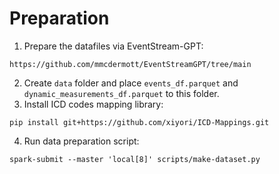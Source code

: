 # Preparation
1. Prepare the datafiles via EventStream-GPT:
```
https://github.com/mmcdermott/EventStreamGPT/tree/main
```
2. Create `data` folder and place `events_df.parquet` and `dynamic_measurements_df.parquet` to this folder.
3. Install ICD codes mapping library:
```
pip install git+https://github.com/xiyori/ICD-Mappings.git
```
4. Run data preparation script:
```
spark-submit --master 'local[8]' scripts/make-dataset.py
```
